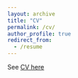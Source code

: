 ```yaml
---
layout: archive
title: "CV"
permalink: /cv/
author_profile: true
redirect_from:
  - /resume
---
```



See [CV here](CV.CallowD_05042021.pdf)

